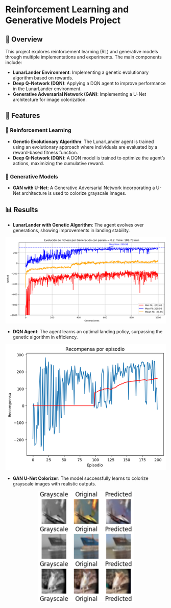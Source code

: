 # Reinforcement Learning and Generative Models Project

## 🚀 Overview

This project explores reinforcement learning (RL) and generative models through multiple implementations and experiments. The main components include:

- **LunarLander Environment**: Implementing a genetic evolutionary algorithm based on rewards.
- **Deep Q-Network (DQN)**: Applying a DQN agent to improve performance in the LunarLander environment.
- **Generative Adversarial Network (GAN)**: Implementing a U-Net architecture for image colorization.

## 📌 Features

### 🧠 Reinforcement Learning

- **Genetic Evolutionary Algorithm**: The LunarLander agent is trained using an evolutionary approach where individuals are evaluated by a reward-based fitness function.
- **Deep Q-Network (DQN)**: A DQN model is trained to optimize the agent’s actions, maximizing the cumulative reward.

### 🎨 Generative Models

- **GAN with U-Net**: A Generative Adversarial Network incorporating a U-Net architecture is used to colorize grayscale images.

## 📊 Results
- **LunarLander with Genetic Algorithm**: The agent evolves over generations, showing improvements in landing stability.

<p align="center">
  <img src="Reinforcement_Learning/graph_blending_P2.png" alt="LunarLander" width="600"/>
</p>

- **DQN Agent**: The agent learns an optimal landing policy, surpassing the genetic algorithm in efficiency.

<p align="center">
  <img src="Reinforcement_Learning/graph_dqn.png" alt="LunarLander" width="600"/>
</p>

- **GAN U-Net Colorizer**: The model successfully learns to colorize grayscale images with realistic outputs.

<p align="center">
 <img src="Generative_Adversarial_Networks/images_predictions.png" alt="LunarLander" width="300"/>
</p>
